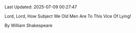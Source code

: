 Last Updated: 2025-07-09 00:27:47

Lord, Lord, How Subject We Old Men Are To This Vice Of Lying!

By William Shakespeare